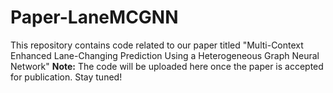 # Paper-LaneMCGNN
This repository contains code related to our paper titled "Multi-Context Enhanced Lane-Changing Prediction Using a Heterogeneous Graph Neural Network"
**Note:** The code will be uploaded here once the paper is accepted for publication. Stay tuned!
